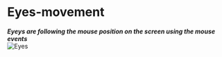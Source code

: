 # <h1>Eyes-movement</H1>
<strong><em>Eyeys are following the mouse position on the screen using the mouse events</em></strong>  
 ![Eyes](C:\Users\Vera\Desktop\Capture.png)
